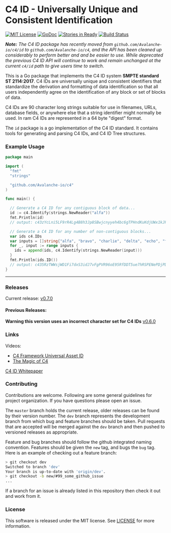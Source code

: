 
# C4 ID - Universally Unique and Consistent Identification

[![MIT License](https://img.shields.io/badge/license-MIT-blue.svg)](./LICENSE)
[![GoDoc](https://godoc.org/github.com/Avalanche-io/c4?status.svg)](https://godoc.org/github.com/avalanche-io/c4)
[![Stories in Ready](https://badge.waffle.io/Avalanche-io/c4.png?label=ready&title=Ready)](https://waffle.io/Avalanche-io/c4)
[![Build Status](https://travis-ci.org/Avalanche-io/c4.svg?branch=master)](https://travis-ci.org/Avalanche-io/c4)

_**Note:** The C4 ID package has recently moved from `github.com/Avalanche-io/c4/id` to `github.com/Avalanche-io/c4`, and the API has been cleaned up considerably to perform better and and be easier to use. While deprecated the previous C4 ID API will continue to work and remain unchanged at the current `c4/id` path to give users time to switch._

This is a Go package that implements the C4 ID system **SMPTE standard ST 2114:2017**. C4 IDs are universally unique and consistent identifiers that standardize the derivation and formatting of data identification so that all users independently agree on the identification of any block or set of blocks of data.

C4 IDs are 90 character long strings suitable for use in filenames, URLs, database fields, or anywhere else that a string identifier might normally be used. In ram C4 IDs are represented in a 64 byte "digest" format.

The `id` package is a go implementation of the C4 ID standard.  It contains tools for generating and parsing C4 IDs, and C4 ID Tree structures.

### Example Usage

```go
package main

import (
  "fmt"
  "strings"

  "github.com/Avalanche-io/c4"
)

func main() {

  // Generate a C4 ID for any contiguous block of data...
  id := c4.Identify(strings.NewReader("alfa"))
  fmt.Println(id)
  // output: c43zYcLni5LF9rR4Lg4B8h3Jp8SBwjcnyyeh4bc6gTPHndKuKdjUWx1kJPYhZxYt3zV6tQXpDs2shPsPYjgG81wZM1

  // Generate a C4 ID for any number of non-contiguous blocks...
  var ids c4.IDs
  var inputs = []string{"alfa", "bravo", "charlie", "delta", "echo", "foxtrot", "golf", "hotel", "india"}
  for _, input := range inputs {
    ids = append(ids, c4.Identify(strings.NewReader(input)))
  }
  fmt.Println(ids.ID())
  // output: c435RzTWWsjWD1Fi7dxS3idJ7vFgPVR96oE95RfDDT5ue7hRSPENePDjPDJdnV46g7emDzWK8LzJUjGESMG5qzuXqq
}
```

---

### Releases

Current release: [v0.7.0](https://github.com/Avalanche-io/c4/tree/v0.7.0)

#### Previous Releases:

**Warning this version uses an incorrect character set for C4 IDs**
[v0.6.0](https://github.com/Avalanche-io/c4/tree/v0.6.0)


### Links

Videos:
  - [C4 Framework Universal Asset ID](https://youtu.be/ZHQY0WYmGYU)
  - [The Magic of C4](https://youtu.be/vzh0JzKhY4o)

[C4 ID Whitepaper](http://www.cccc.io/downloads/C4ID%20ETC%20Whitepaper_u2.pdf)

### Contributing

Contributions are welcome. Following are some general guidelines for project organization. If you have questions please open an issue.

The `master` branch holds the current release, older releases can be found by their version number. The `dev` branch represents the development branch from which bug and feature branches should be taken. Pull requests that are accepted will be merged against the `dev` branch and then pushed to versioned releases as appropriate.

Feature and bug branches should follow the github integrated naming convention.  Features should be given the `new` tag, and bugs the `bug` tag.  Here is an example of checking out a feature branch:

```bash
> git checkout dev
Switched to branch 'dev'
Your branch is up-to-date with 'origin/dev'.
> git checkout -b new/#99_some_github_issue
...
```

If a branch for an issue is already listed in this repository then check it out and work from it.

### License
This software is released under the MIT license.  See [LICENSE](./LICENSE) for more information.
